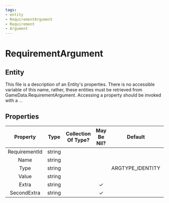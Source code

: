 ```yaml
---
tags:
- entity
- RequirementArgument
- Requirement
- Argument
---
```

# RequirementArgument
## Entity
This file is a description of an Entity's properties. There is no accessible variable of this name, rather, these entities must be retrieved from GameData.RequirementArgument. Accessing a property should be invoked with a `.`.
## Properties
|	Property	|	Type	|	Collection Of Type?	|	May Be Nil?	|	Default	|	References	|	Key	|	Notes	|
|	:-:	|	:-:	|	:-:	|	:-:	|	:-:	|	:-:	|	:-:	|	-:	|
|	RequirementId	|	string	|		|		|		|	[[Requirement]].RequirementId	|		|	|
|	Name	|	string	|		|		|		|		|		|	|
|	Type	|	string	|		|		|	ARGTYPE_IDENTITY	|		|		|	|
|	Value	|	string	|		|		|		|		|		|	|
|	Extra	|	string	|		|	✓	|		|		|		|	|
|	SecondExtra	|	string	|		|	✓	|		|		|		|	|
